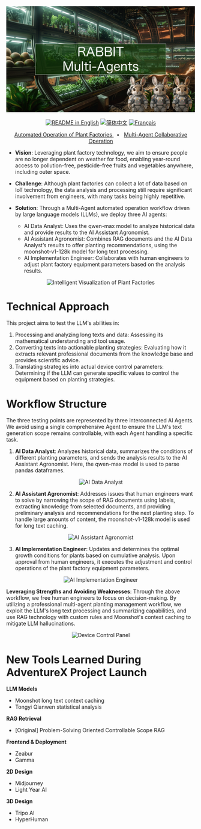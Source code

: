 <div align="center">
<div align="center">
 <img alt="ASTRA" height="auto" src="./images/cover2.png">
</div>

<a href="./README.md"><img alt="README in English" src="https://img.shields.io/badge/English-lightgrey"></a>
<a href="./docs/readmes/README-CN.md"><img alt="简体中文" src="https://img.shields.io/badge/简体中文-lightgrey"></a>
<a href="./docs/readmes/README-FR.md"><img alt="Français" src="https://img.shields.io/badge/French-lightgrey"></a>

<a href="">
<span>Automated Operation of Plant Factories</span>
</a>
<span>&nbsp;&nbsp;•&nbsp;&nbsp;</span>
<a href="">
<span>Multi-Agent Collaborative Operation</span>
</a>
</div>

* **Vision**: Leveraging plant factory technology, we aim to ensure people are no longer dependent on weather for food, enabling year-round access to pollution-free, pesticide-free fruits and vegetables anywhere, including outer space.

* **Challenge**: Although plant factories can collect a lot of data based on IoT technology, the data analysis and processing still require significant involvement from engineers, with many tasks being highly repetitive.

* **Solution**: Through a Multi-Agent automated operation workflow driven by large language models (LLMs), we deploy three AI agents:

    * AI Data Analyst: Uses the qwen-max model to analyze historical data and provide results to the AI Assistant Agronomist.
    * AI Assistant Agronomist: Combines RAG documents and the AI Data Analyst’s results to offer planting recommendations, using the moonshot-v1-128k model for long text processing.
    * AI Implementation Engineer: Collaborates with human engineers to adjust plant factory equipment parameters based on the analysis results.

<div align="center">
<img  alt="Intelligent Visualization of Plant Factories" src="./images/gif_data.gif">
</div>

# Technical Approach

This project aims to test the LLM's abilities in:
1. Processing and analyzing long texts and data: Assessing its mathematical understanding and tool usage.
2. Converting texts into actionable planting strategies: Evaluating how it extracts relevant professional documents from the knowledge base and provides scientific advice.
3. Translating strategies into actual device control parameters: Determining if the LLM can generate specific values to control the equipment based on planting strategies.

# Workflow Structure

The three testing points are represented by three interconnected AI Agents. We avoid using a single comprehensive Agent to ensure the LLM's text generation scope remains controllable, with each Agent handling a specific task.

1. **AI Data Analyst**: Analyzes historical data, summarizes the conditions of different planting parameters, and sends the analysis results to the AI Assistant Agronomist. Here, the qwen-max model is used to parse pandas dataframes.

<div align="center">
<img  alt="AI Data Analyst" src="./images/gif_ai_analyst.gif">
</div>

2. **AI Assistant Agronomist**: Addresses issues that human engineers want to solve by narrowing the scope of RAG documents using labels, extracting knowledge from selected documents, and providing preliminary analysis and recommendations for the next planting step. To handle large amounts of content, the moonshot-v1-128k model is used for long text caching.
<div align="center">
<img  alt="AI Assistant Agronomist" src="./images/gif_ai_expert.gif">
</div>

3. **AI Implementation Engineer**: Updates and determines the optimal growth conditions for plants based on cumulative analysis. Upon approval from human engineers, it executes the adjustment and control operations of the plant factory equipment parameters.

<div align="center">
<img  alt="AI Implementation Engineer" src="./images/gif_ai_engineer.gif">
</div>

**Leveraging Strengths and Avoiding Weaknesses**: Through the above workflow, we free human engineers to focus on decision-making. By utilizing a professional multi-agent planting management workflow, we exploit the LLM's long text processing and summarizing capabilities, and use RAG technology with custom rules and Moonshot's context caching to mitigate LLM hallucinations.

<div align="center">
<img  alt="Device Control Panel" src="./images/gif_device_control.gif">
</div>

# New Tools Learned During AdventureX Project Launch

**LLM Models**

* Moonshot long text context caching
* Tongyi Qianwen statistical analysis

**RAG Retrieval**

* [Original] Problem-Solving Oriented Controllable Scope RAG

**Frontend & Deployment**

* Zeabur
* Gamma

**2D Design**
- Midjourney
- Light Year AI
 
**3D Design**
- Tripo AI
- HyperHuman

